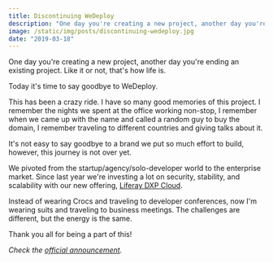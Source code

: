 ```yaml
---
title: Discontinuing WeDeploy
description: "One day you're creating a new project, another day you're ending an existing project. Like it or not, that's how life is. Today it's time to say goodbye to WeDeploy."
image: /static/img/posts/discontinuing-wedeploy.jpg
date: "2019-03-18"
---
```


One day you're creating a new project, another day you're ending an existing project. Like it or not, that's how life is.

Today it's time to say goodbye to WeDeploy.

This has been a crazy ride. I have so many good memories of this project. I remember the nights we spent at the office working non-stop, I remember when we came up with the name and called a random guy to buy the domain, I remember traveling to different countries and giving talks about it.

It's not easy to say goodbye to a brand we put so much effort to build, however, this journey is not over yet.

We pivoted from the startup/agency/solo-developer world to the enterprise market. Since last year we're investing a lot on security, stability, and scalability with our new offering, [Liferay DXP Cloud](https://www.liferay.com/products/dxp-cloud).

Instead of wearing Crocs and traveling to developer conferences, now I'm wearing suits and traveling to business meetings. The challenges are different, but the energy is the same.

Thank you all for being a part of this!

_Check the [official announcement](https://wedeploy.com/blog/discontinuing-wedeploy/)._

